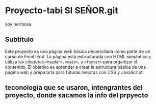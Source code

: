 # Proyecto-tabi SI SEÑOR.git
soy hermosa

## Subtitulo 
Este proyecto es una página web básica desarrollada como parte de un curso de Front-End.
La página está estructurada con HTML semántico y utiliza las etiquetas `<header>`,
`<main>`, y `<footer>` para organizar el contenido. El objetivo es aprender a crear la
estructura básica de una página web y prepararla para futuras mejoras con CSS y
JavaScript.

## teconologia que se usaron, intengrantes del proyecto, donde sacamos la info del prpyecto

